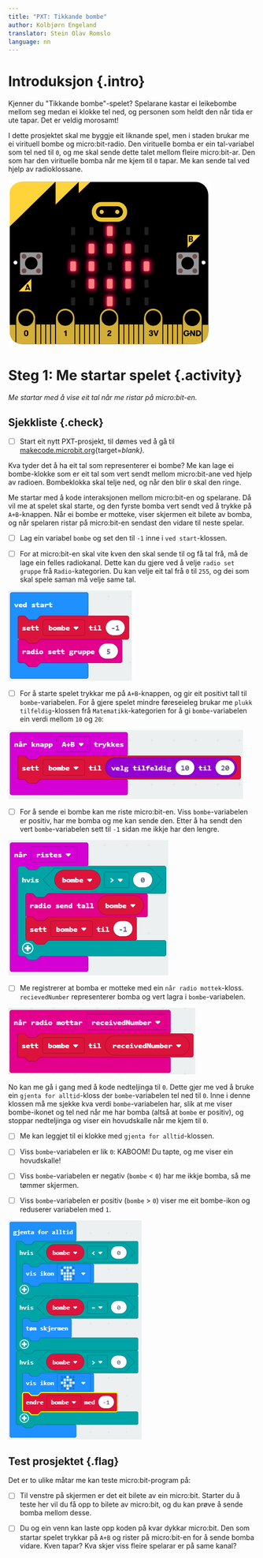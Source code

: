 ```yaml
---
title: "PXT: Tikkande bombe"
author: Kolbjørn Engeland
translator: Stein Olav Romslo
language: nn
---
```



# Introduksjon {.intro}

Kjenner du "Tikkande bombe"-spelet? Spelarane kastar ei leikebombe mellom seg
medan ei klokke tel ned, og personen som heldt den når tida er ute tapar. Det er
veldig morosamt!

I dette prosjektet skal me byggje eit liknande spel, men i staden brukar me ei
virituell bombe og micro:bit-radio. Den virituelle bomba er ein tal-variabel som
tel ned til `0`, og me skal sende dette talet mellom fleire micro:bit-ar. Den
som har den virituelle bomba når me kjem til `0` tapar. Me kan sende tal ved
hjelp av radioklossane.

![Bilete av ein micro:bit som viser ei bombe](bombe.png)

# Steg 1: Me startar spelet {.activity}

_Me startar med å vise eit tal når me ristar på micro:bit-en._

## Sjekkliste {.check}

- [ ] Start eit nytt PXT-prosjekt, til dømes ved å gå til
  [makecode.microbit.org](https://makecode.microbit.org/?lang=no){target=_blank}._

Kva tyder det å ha eit tal som representerer ei bombe? Me kan lage ei
bombe-klokke som er eit tal som vert sendt mellom micro:bit-ane ved hjelp av
radioen. Bombeklokka skal telje ned, og når den blir `0` skal den ringe.

Me startar med å kode interaksjonen mellom micro:bit-en og spelarane. Då vil me
at spelet skal starte, og den fyrste bomba vert sendt ved å trykke på
`A+B`-knappen. Når ei bombe er motteke, viser skjermen eit bilete av bomba, og
når spelaren ristar på micro:bit-en sendast den vidare til neste spelar.

- [ ] Lag ein variabel `bombe` og set den til `-1` inne i `ved start`-klossen.

- [ ] For at micro:bit-en skal vite kven den skal sende til og få tal frå, må de
  lage ein felles radiokanal. Dette kan du gjere ved å velje `radio set gruppe`
  frå `Radio`-kategorien. Du kan velje eit tal frå `0` til `255`, og dei som
  skal spele saman må velje same tal.

![Bilete av "set bombe til"- og "radio set gruppe"-klossene](bombeskript_1.png)

- [ ] For å starte spelet trykkar me på `A+B`-knappen, og gir eit positivt tall
  til `bombe`-variabelen. For å gjere spelet mindre føreseieleg brukar me `plukk
  tilfeldig`-klossen frå `Matematikk`-kategorien for å gi `bombe`-variabelen ein
  verdi mellom `10` og `20`:

![Bilete av "når A+B trykkes" der bombe vert sett til eit tilfeldig tal mellom 10 og 20](bombeskript_2.png)

- [ ] For å sende ei bombe kan me riste micro:bit-en. Viss `bombe`-variabelen er
  positiv, har me bomba og me kan sende den. Etter å ha sendt den vert
  `bombe`-variabelen sett til `-1` sidan me ikkje har den lengre.

![Bilete av "når ristast" der verdien for bombe-variabelen vert sendt og sett til 0](bombeskript_3.png)

- [ ] Me registrerer at bomba er motteke med ein `når radio mottek`-kloss.
  `recievedNumber` representerer bomba og vert lagra i `bombe`-variabelen.

![Bilete av "når radio mottar"-kloss der verdien for bombe-variabelen vert sett til RecievedNumber](bombeskript_4.png)

No kan me gå i gang med å kode nedteljinga til `0`. Dette gjer me ved å bruke
ein `gjenta for alltid`-kloss der `bombe`-variabelen tel ned til `0`. Inne i
denne klossen må me sjekke kva verdi `bombe`-variabelen har, slik at me viser
bombe-ikonet og tel ned når me har bomba (altså at `bombe` er positiv), og
stoppar nedteljinga og viser ein hovudskalle når me kjem til `0`.

- [ ] Me kan leggjet til ei klokke med `gjenta for alltid`-klossen.

- [ ] Viss `bombe`-variabelen er lik `0`: KABOOM! Du tapte, og me viser ein
  hovudskalle!

- [ ] Viss `bombe`-variabelen er negativ (`bombe` < `0`) har me ikkje bomba, så
  me tømmer skjermen.

- [ ] Viss `bombe`-variabelen er positiv (`bombe` > `0`) viser me eit bombe-ikon
  og reduserer variabelen med `1`.

![Bilete av "for alltid"-kloss der ein viser bilete avhengig av verdien til bombe-variabelen](bombeskript_5.png)

## Test prosjektet {.flag}

Det er to ulike måtar me kan teste micro:bit-program på:

- [ ] Til venstre på skjermen er det eit bilete av ein micro:bit. Starter du å
  teste her vil du få opp to bilete av micro:bit, og du kan prøve å sende bomba
  mellom desse.

- [ ] Du og ein venn kan laste opp koden på kvar dykkar micro:bit. Den som
  startar spelet trykkar på `A+B` og rister på micro:bit-en for å sende bomba
  vidare. Kven tapar? Kva skjer viss fleire spelarar er på same kanal?
